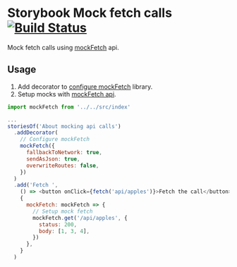 # Storybook Mock fetch calls [![Build Status](https://travis-ci.com/rihdus/storybook-mock-api.svg?branch=master)](https://travis-ci.com/rihdus/storybook-mock-api)

Mock fetch calls using [mockFetch](http://www.wheresrhys.co.uk/fetch-mock/#api-mockingmock) api.

## Usage

1. Add decorator to [configure mockFetch](http://www.wheresrhys.co.uk/fetch-mock/#usageconfiguration) library.
2. Setup mocks with [mockFetch api](http://www.wheresrhys.co.uk/fetch-mock/#api-mockingmock).

```js
import mockFetch from '../../src/index'

...
storiesOf('About mocking api calls')
  .addDecorator(
    // Configure mockFetch
    mockFetch({
      fallbackToNetwork: true,
      sendAsJson: true,
      overwriteRoutes: false,
    })
  )
  .add('Fetch ',
    () => <button onClick={fetch('api/apples')}>Fetch the call</button>, 
    {
      mockFetch: mockFetch => {
        // Setup mock fetch 
        mockFetch.get('/api/apples', {
          status: 200,
          body: [1, 3, 4],
        })
      },
    }
  )
```
